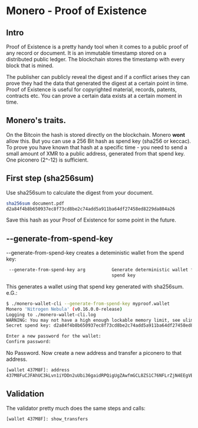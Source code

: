 # Monero - Proof of Existence

## Intro

Proof of Existence is a pretty handy tool when it comes to a public proof of any record or document. It is an immutable timestamp stored on a distributed public ledger. The blockchain stores the timestamp with every block that is mined.

The publisher can publicly reveal the digest and if  a conflict arises they can prove they had the data that generated the digest at a certain point in time. Proof of Existence is useful for copyrighted material, records, patents, contracts etc. You can prove a certain data exists at a certain moment in time.

## Monero's traits.

On the Bitcoin the hash is stored directly on the blockchain. Monero **wont** allow this. But you can use a 256 Bit hash as spend key (sha256 or keccac). To prove you have known that hash at a specific time - you need to send a small amount of XMR to a public address, generated from that spend key. One piconero (2^-12) is sufficient.

## First step (sha256sum)

Use sha256sum to calculate the digest from your document.

```bash
sha256sum document.pdf
d2a84f4b8b650937ec8f73cd8be2c74add5a911ba64df27458ed8229da804a26
```
Save this hash as your Proof of Existence for some point in the future.

## --generate-from-spend-key

--generate-from-spend-key creates a deteministic wallet from the spend key:

```bash
 --generate-from-spend-key arg          Generate deterministic wallet from 
                                        spend key
```
This generates a wallet using that spend key generated with sha256sum. e.G.:

```bash
$ ./monero-wallet-cli --generate-from-spend-key myproof.wallet
Monero 'Nitrogen Nebula' (v0.16.0.0-release)
Logging to ./monero-wallet-cli.log
WARNING: You may not have a high enough lockable memory limit, see ulimit -l
Secret spend key: d2a84f4b8b650937ec8f73cd8be2c74add5a911ba64df27458ed8229da804a26

Enter a new password for the wallet: 
Confirm password:
```
No Password. Now create a new address and transfer a piconero to that address.

```bash
[wallet 437M8F]: address
437M8FuCJFAhUC3kLvn1iYDDn2uUbi36gaidRPQigUgZAwfmGCL8ZS1C76NFLrZjN4EEgVBEBeD4D2MJKEWSW936BQXCYTB
```

## Validation

The validator pretty much does the same steps and calls:

```bash
[wallet 437M8F]: show_transfers

```
